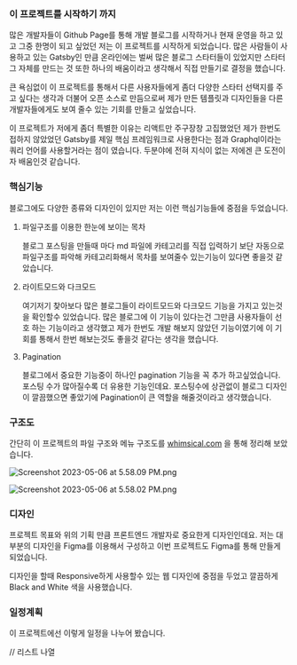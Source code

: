 ### 이 프로젝트를 시작하기 까지

많은 개발자들이 Github Page를 통해 개발 블로그를 시작하거나 현재 운영을 하고 있고 그중 한명이 되고 싶었던 저는 이 프로젝트를 시작하게 되었습니다. 많은 사람들이 사용하고 있는 Gatsby인 만큼 온라인에는 벌써 많은 블로그 스타터들이 있었지만 스타터 그 자체를 만드는 것 또한 하나의 배움이라고 생각해서 직접 만들기로 결정을 했습니다.  

큰 욕심없이 이 프로젝트를 통해서 다른 사용자들에게 좀더 다양한 스타터 선택지를 주고 싶다는 생각과 더불어 오픈 소스로 만듬으로써 제가 만든 템플릿과 디자인들을 다른 개발자들에게도 보여 줄수 있는 기회를 만들고 싶었습니다. 

이 프로젝트가 저에게 좀더 특별한 이유는 리액트만 주구장창 고집했었던 제가 한번도 접하지 않았었던 Gatsby를 제일 핵심 프레임워크로 사용한다는 점과 Graphql이라는 쿼리 언어를 사용할거라는 점이 였습니다. 두분야에 전혀 지식이 없는 저에겐 큰 도전이자 배움인것 같습니다. 

### 핵심기능

블로그에도 다양한 종류와 디자인이 있지만 저는 이런 핵심기능들에 중점을 두었습니다. 

1. 파일구조를 이용한 한눈에 보이는 목차
    
    블로그 포스팅을 만들때 마다 md 파일에 카테고리를 직접 입력하기 보단 자동으로 파일구조를 파악해 카테고리화해서 목차를 보여줄수 있는기능이 있다면 좋을것 같았습니다.  
    
2. 라이트모드와 다크모드 
    
    여기저기 찾아보다 많은 블로그들이 라이트모드와 다크모드 기능을 가지고 있는것을 확인할수 있었습니다. 많은 블로그에 이 기능이 있다는건 그만큼 사용자들이 선호 하는 기능이라고 생각했고 제가 한번도 개발 해보지 않았던 기능이였기에 이 기회를 통해서 한번 해보는것도 좋을것 같다는 생각을 했습니다.
    
3. Pagination
    
    블로그에서 중요한 기능중이 하나인 pagination 기능을 꼭 추가 하고싶었습니다. 포스팅 수가 많아질수록 더 유용한 기능인데요. 포스팅수에 상관없이 블로그 디자인이 깔끔했으면 좋았기에 Pagination이 큰 역할을 해줄것이라고 생각했습니다. 
    

### 구조도

간단히 이 프로젝트의 파일 구조와 메뉴 구조도를 [whimsical.com](http://whimsical.com) 을 통해 정리해 보았습니다. 

![Screenshot 2023-05-06 at 5.58.09 PM.png](https://s3-us-west-2.amazonaws.com/secure.notion-static.com/7c138f02-58da-4063-b149-1176ae4ca5b6/Screenshot_2023-05-06_at_5.58.09_PM.png)

![Screenshot 2023-05-06 at 5.58.02 PM.png](https://s3-us-west-2.amazonaws.com/secure.notion-static.com/140a33e1-43bd-4988-ba93-aaf3d8f00175/Screenshot_2023-05-06_at_5.58.02_PM.png)

### 디자인

프로젝트 목표와 위의 기획 만큼 프론트엔드 개발자로 중요한게 디자인인데요. 저는 대부분의 디자인을 Figma를 이용해서 구성하고 이번 프로젝트도 Figma를 통해 만들게 되었습니다. 

디자인을 할때 Responsive하게 사용할수 있는 웹 디자인에 중점을 두었고 깔끔하게 Black and White 색을 사용했습니다. 

### 일정계획

이 프로젝트에선 이렇게 일정을 나누어 봤습니다. 

// 리스트 나열
